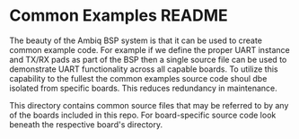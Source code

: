 Common Examples README
======================

The beauty of the Ambiq BSP system is that it can be used to create common example code. For example if we define the proper UART instance and TX/RX pads as part of the BSP then a single source file can be used to demonstrate UART functionality across all capable boards. To utilize this capability to the fullest the common examples source code shoul dbe isolated from specific boards. This reduces redundancy in maintenance.

This directory contains common source files that may be referred to by any of the boards included in this repo. For board-specific source code look beneath the respective board's directory.